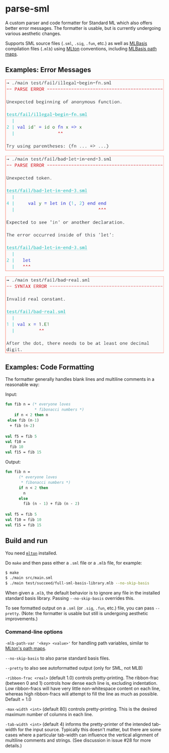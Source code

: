 # parse-sml

A custom parser and code formatter for Standard ML which also offers
better error messages. The formatter is usable, but is currently undergoing
various aesthetic changes.

Supports SML source files
(`.sml`, `.sig`, `.fun`, etc.) as well as
[MLBasis](http://mlton.org/MLBasis) compilation files (`.mlb`) using
[MLton](https://github.com/MLton/mlton) conventions,
including [MLBasis path maps](http://mlton.org/MLBasisPathMap).

## Examples: Error Messages

![Example 1](examples/ex1-small.png)

![Example 2](examples/ex2-small.png)

![Example 3](examples/ex3-small.png)

## Examples: Code Formatting

The formatter generally handles blank lines and multiline comments in a
reasonable way:

Input:
```sml
fun fib n = (* everyone loves
             * fibonacci numbers *)
    if n < 2 then n
 else fib (n-1)
  + fib (n-2)

val f5 = fib 5
val f10 =
  fib 10
val f15 = fib 15
```

Output:
```sml
fun fib n =
      (* everyone loves
       * fibonacci numbers *)
      if n < 2 then
        n
      else
        fib (n - 1) + fib (n - 2)

val f5 = fib 5
val f10 = fib 10
val f15 = fib 15
```

## Build and run

You need [`mlton`](http://mlton.org/) installed.

Do `make` and then pass either a `.sml` file or a `.mlb` file, for example:
```bash
$ make
$ ./main src/main.sml
$ ./main test/succeed/full-sml-basis-library.mlb --no-skip-basis
```

When given a `.mlb`, the default behavior is to ignore any file in the
installed standard basis library. Passing `--no-skip-basis` overrides this.

To see formatted output on a `.sml` (or `.sig`, `.fun`, etc.) file, you can
pass `--pretty`. (Note: the formatter is usable but still is undergoing
aesthetic improvements.)

### Command-line options

`-mlb-path-var '<key> <value>'` for handling path variables, similar to
[MLton's path maps](http://mlton.org/MLBasisPathMap).

`--no-skip-basis` to also parse standard basis files.

`--pretty` to also see autoformatted output (only for SML, not MLB)

`-ribbon-frac <real>` (default 1.0) controls pretty-printing. The
ribbon-frac (between 0 and 1) controls how dense each line is, excluding
indentation. Low ribbon-fracs will have very little non-whitespace content
on each line, whereas high ribbon-fracs will attempt to fill the line as
much as possible. Default = 1.0

`-max-width <int>` (default 80) controls pretty-printing.
This is the desired maximum number of columns in each line.

`-tab-width <int>` (default 4) informs the pretty-printer of the intended
tab-width for the input source. Typically this doesn't matter, but there are
some cases where a particular tab-width can influence the vertical alignment
of multiline comments and strings. (See discussion in issue #28 for more
details.)
